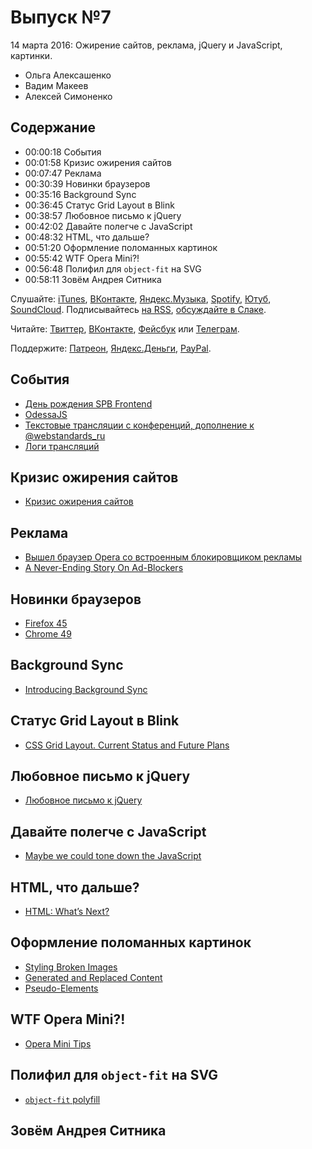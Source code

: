 # Выпуск №7

14 марта 2016: Ожирение сайтов, реклама, jQuery и JavaScript, картинки.

- Ольга Алексашенко
- Вадим Макеев
- Алексей Симоненко

## Содержание

- 00:00:18 События
- 00:01:58 Кризис ожирения сайтов
- 00:07:47 Реклама
- 00:30:39 Новинки браузеров
- 00:35:16 Background Sync
- 00:36:45 Статус Grid Layout в Blink
- 00:38:57 Любовное письмо к jQuery
- 00:42:02 Давайте полегче с JavaScript
- 00:48:32 HTML, что дальше?
- 00:51:20 Оформление поломанных картинок
- 00:55:42 WTF Opera Mini?!
- 00:56:48 Полифил для `object-fit` на SVG
- 00:58:11 Зовём Андрея Ситника

Слушайте: [iTunes](https://itunes.apple.com/podcast/id1080500016), [ВКонтакте](https://vk.com/podcasts-32017543), [Яндекс.Музыка](https://music.yandex.ru/album/6245956), [Spotify](https://open.spotify.com/show/3rzAcADjpBpXt73L0epTjV), [Ютуб](https://www.youtube.com/playlist?list=PLMBnwIwFEFHcwuevhsNXkFTcadeX5R1Go), [SoundCloud](https://soundcloud.com/web-standards). Подписывайтесь [на RSS](https://web-standards.ru/podcast/feed/), [обсуждайте в Слаке](http://slack.web-standards.ru/).

Читайте: [Твиттер](https://twitter.com/webstandards_ru), [ВКонтакте](https://vk.com/webstandards_ru), [Фейсбук](https://www.facebook.com/webstandardsru) или [Телеграм](https://t.me/webstandards_ru).

Поддержите: [Патреон](https://www.patreon.com/webstandards_ru), [Яндекс.Деньги](https://money.yandex.ru/to/41001119329753), [PayPal](https://www.paypal.me/pepelsbey).

## События

- [День рождения SPB Frontend](https://vk.com/spb_frontend_birthday_150316)
- [OdessaJS](https://twitter.com/OdessaJS/status/706957901395415040)
- [Текстовые трансляции с конференций, дополнение к @webstandards_ru](https://twitter.com/webstandards_up)
- [Логи трансляций](https://github.com/web-standards-ru/web-standards-up)

## Кризис ожирения сайтов

- [Кризис ожирения сайтов](https://habrahabr.ru/post/278655/)

## Реклама

- [Вышел браузер Opera со встроенным блокировщиком рекламы](https://geektimes.ru/post/272404/)
- [A Never-Ending Story On Ad-Blockers](https://www.smashingmagazine.com/2016/03/never-ending-story-ad-blockers/)

## Новинки браузеров

- [Firefox 45](http://tanalin.com/blog/2016/03/firefox-45/)
- [Chrome 49](https://youtu.be/GNP-_ncY3ZA)

## Background Sync

- [Introducing Background Sync](https://developers.google.com/web/updates/2015/12/background-sync)

## Статус Grid Layout в Blink

- [CSS Grid Layout. Current Status and Future Plans](https://groups.google.com/a/chromium.org/forum/#!msg/blink-dev/y221wJxoh84/qU_el0JRAwAJ)

## Любовное письмо к jQuery

- [Любовное письмо к jQuery](http://css-live.ru/articles/lyubovnoe-pismo-k-jquery.html)

## Давайте полегче с JavaScript

- [Maybe we could tone down the JavaScript](https://eev.ee/blog/2016/03/06/maybe-we-could-tone-down-the-javascript/)

## HTML, что дальше?

- [HTML: What’s Next?](https://www.w3.org/blog/2016/03/html-whats-next/)

## Оформление поломанных картинок

- [Styling Broken Images](https://bitsofco.de/styling-broken-images/)
- [Generated and Replaced Content](https://www.w3.org/TR/css3-content/)
- [Pseudo-Elements](https://drafts.csswg.org/css-pseudo-4/)

## WTF Opera Mini?!

- [Opera Mini Tips](http://operamini.tips/)

## Полифил для `object-fit` на SVG

- [`object-fit` polyfill](http://codepen.io/jonneal/pen/EKPONK)

## Зовём Андрея Ситника
